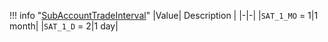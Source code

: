 !!! info "[SubAccountTradeInterval](/../../schemas/sub_account_trade_interval)"
    |Value| Description |
    |-|-|
    |`SAT_1_MO` = 1|1 month|
    |`SAT_1_D` = 2|1 day|
